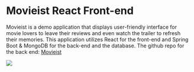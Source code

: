 # Movieist React Front-end

Movieist is a demo application that displays user-friendly interface for movie lovers to leave their reviews and even watch the trailer to refresh their memories. This application utilizes React for the front-end and Spring Boot & MongoDB for the back-end and the database.
The github repo for the back end: [Movieist](https://github.com/pohsienhsu/Movieist)

![](https://user-images.githubusercontent.com/66182240/236885898-f77f8849-471c-48f3-83ec-538a1a646b31.gif)

